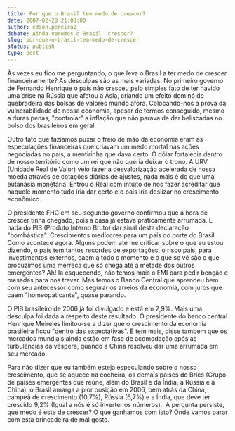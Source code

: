 ```yaml
---
title: Por que o Brasil tem medo de crescer?
date: 2007-02-28 21:00:00
author: edson.pereira2
debate: Ainda veremos o Brasil  crescer?
slug: por-que-o-brasil-tem-medo-de-crescer
status: publish 
type: post
---
```


Às vezes eu fico me perguntando, o que leva o Brasil a ter medo de crescer financeiramente? As desculpas são as mais variadas. No primeiro governo de Fernando Henrique o país não cresceu pelo simples fato de ter havido uma crise na Rússia que afetou a Ásia, criando um efeito dominó de quebradeira das bolsas de valores mundo afora. Colocando-nos a prova da vulnerabilidade de nossa economia, apesar de termos conseguido, mesmo a duras penas, "controlar" a inflação que não parava de dar beliscadas no bolso dos brasileiros em geral.  

Outro fato que fazíamos puxar o freio de mão da economia eram as especulações financeiras que criavam um medo mortal nas ações negociadas no país, a mentirinha que dava certo. O dólar fortalecia dentro de nosso território como um rei que não queria deixar o trono. A URV (Unidade Real de Valor) veio fazer a desvalorização acelerada de nossa moeda através de cotações diárias de ajustes, nada mais é do que uma eutanásia monetária. Entrou o Real com intuito de nos fazer acreditar que naquele momento tudo iria dar certo e o país iria deslizar no crescimento econômico.  

O presidente FHC em seu segundo governo confirmou que a hora de crescer tinha chegado, pois a casa já estava praticamente arrumada. E nada do PIB (Produto Interno Bruto) dar sinal desta declaração "bombástica". Crescimentos medíocres para um país do porte do Brasil. Como acontece agora. Alguns podem até me criticar sobre o que eu estou dizendo, o país tem tantos recordes de exportações, o risco país, para investimentos externos, caem a todo o momento e o que se vê são o que produzimos uma merreca que só chega até a metade dos outros emergentes? Ah! Ia esquecendo, não temos mais o FMI para pedir benção e mesadas para nos travar. Mas temos o Banco Central que aprendeu bem com seu antecessor como segurar os arreios da economia, com juros que caem "homeopaticante", quase parando.  

O PIB brasileiro de 2006 já foi divulgado e está em 2,9%. Mais uma desculpa foi dada a respeito deste resultado. O presidente do banco central Henrique Meireles limitou-se a dizer que o crescimento da economia brasileira ficou "dentro das expectativas". E tem mais, disse também que os mercados mundiais ainda estão em fase de acomodação após as turbulências da véspera, quando a China resolveu dar uma arrumada em seu mercado.  

Para não dizer que eu também esteja especulando sobre o nosso crescimento, que se aquece na cocheira, os demais países do Brics (Grupo de países emergentes que reúne, além do Brasil e da Índia, a Rússia e a China), o Brasil amarga a pior posição em 2006, bem atrás da China, campeã de crescimento (10,7%), Rússia (6,7%) e a Índia, que deve ter crescido 9,2% (Igual a nós é só inverter os números).  A pergunta persiste, que medo é este de crescer? O que ganhamos com isto? Onde vamos parar com esta brincadeira de mal gosto.
